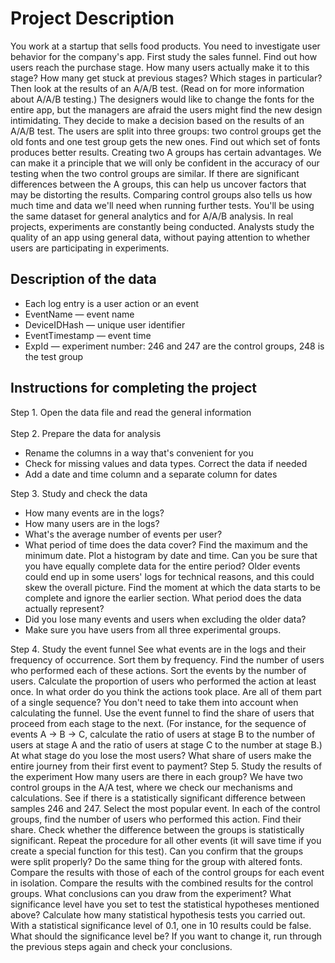 <h1>Project Description</h1>
You work at a startup that sells food products. You need to investigate user behavior for the company's app.
First study the sales funnel. Find out how users reach the purchase stage. How many users actually make it to this stage? How many get stuck at previous stages? Which stages in particular?
Then look at the results of an A/A/B test. (Read on for more information about A/A/B testing.) The designers would like to change the fonts for the entire app, but the managers are afraid the users might find the new design intimidating. They decide to make a decision based on the results of an A/A/B test.
The users are split into three groups: two control groups get the old fonts and one test group gets the new ones. Find out which set of fonts produces better results.
Creating two A groups has certain advantages. We can make it a principle that we will only be confident in the accuracy of our testing when the two control groups are similar. If there are significant differences between the A groups, this can help us uncover factors that may be distorting the results. Comparing control groups also tells us how much time and data we'll need when running further tests.
You'll be using the same dataset for general analytics and for A/A/B analysis. In real projects, experiments are constantly being conducted. Analysts study the quality of an app using general data, without paying attention to whether users are participating in experiments.

<h2>Description of the data</h2>
<ul><li>Each log entry is a user action or an event</li>
<li>EventName — event name</li>
<li>DeviceIDHash — unique user identifier</li>
<li>EventTimestamp — event time</li>
<li>ExpId — experiment number: 246 and 247 are the control groups, 248 is the test group</li></ul>

<h2>Instructions for completing the project</h2>
Step 1. Open the data file and read the general information<br><br>
Step 2. Prepare the data for analysis
<ul><li>Rename the columns in a way that's convenient for you</li>
<li>Check for missing values and data types. Correct the data if needed</li>
<li>Add a date and time column and a separate column for dates</li></ul></li></ul>
Step 3. Study and check the data</li>
<ul><li>How many events are in the logs?</li>
<li>How many users are in the logs?</li>
<li>What's the average number of events per user?</li>
<li>What period of time does the data cover? Find the maximum and the minimum date. Plot a histogram by date and time. Can you be sure that you have equally complete data for the entire period? Older events could end up in some users' logs for technical reasons, and this could skew the overall picture. Find the moment at which the data starts to be complete and ignore the earlier section. What period does the data actually represent?</li>
<li>Did you lose many events and users when excluding the older data?</li>
<li>Make sure you have users from all three experimental groups.</li></ul>
Step 4. Study the event funnel
See what events are in the logs and their frequency of occurrence. Sort them by frequency.
Find the number of users who performed each of these actions. Sort the events by the number of users. Calculate the proportion of users who performed the action at least once.
In what order do you think the actions took place. Are all of them part of a single sequence? You don't need to take them into account when calculating the funnel.
Use the event funnel to find the share of users that proceed from each stage to the next. (For instance, for the sequence of events A → B → C, calculate the ratio of users at stage B to the number of users at stage A and the ratio of users at stage C to the number at stage B.)
At what stage do you lose the most users?
What share of users make the entire journey from their first event to payment?</li>
Step 5. Study the results of the experiment
How many users are there in each group?
We have two control groups in the A/A test, where we check our mechanisms and calculations. See if there is a statistically significant difference between samples 246 and 247.
Select the most popular event. In each of the control groups, find the number of users who performed this action. Find their share. Check whether the difference between the groups is statistically significant. Repeat the procedure for all other events (it will save time if you create a special function for this test). Can you confirm that the groups were split properly?
Do the same thing for the group with altered fonts. Compare the results with those of each of the control groups for each event in isolation. Compare the results with the combined results for the control groups. What conclusions can you draw from the experiment?
What significance level have you set to test the statistical hypotheses mentioned above? Calculate how many statistical hypothesis tests you carried out. With a statistical significance level of 0.1, one in 10 results could be false. What should the significance level be? If you want to change it, run through the previous steps again and check your conclusions.
